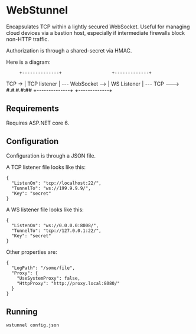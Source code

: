 # WebStunnel

Encapsulates TCP within a lightly secured WebSocket. Useful for
managing cloud devices via a bastion host, especially if intermediate
firewalls block non-HTTP traffic.

Authorization is through a shared-secret via HMAC.

Here is a diagram:

         +--------------+                   +-------------+
  TCP -> | TCP listener | --- WebSocket --> | WS Listener | --- TCP ---> #.#.#.#:##
         +--------------+                   +-------------+ 

## Requirements

Requires ASP.NET core 6.

## Configuration

Configuration is through a JSON file.

A TCP listener file looks like this:
```
{
  "ListenOn": "tcp://localhost:22/",
  "TunnelTo": "ws://199.9.9.9/",
  "Key": "secret"
}
```

A WS listener file looks like this:
```
{
  "ListenOn": "ws://0.0.0.0:8008/",
  "TunnelTo": "tcp://127.0.0.1:22/",
  "Key": "secret"
}
```

Other properties are:
```
{
  "LogPath": "/some/file",
  "Proxy": {
    "UseSystemProxy": false,
    "HttpProxy": "http://proxy.local:8080/"
  }
}
```

## Running

`wstunnel config.json` 
